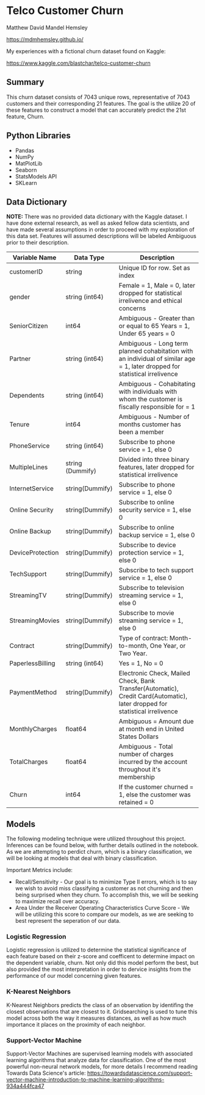 # Telco Customer Churn
Matthew David Mandel Hemsley

https://mdmhemsley.github.io/

My experiences with a fictional churn dataset found on Kaggle:

https://www.kaggle.com/blastchar/telco-customer-churn

## Summary
This churn dataset consists of 7043 unique rows, representative of 7043 customers and their corresponding 21 features. The goal is the utilize 20 of these features to construct a model that can accurately predict the 21st feature, Churn.

## Python Libraries
<ul>
 <li>Pandas</li>
 <li>NumPy</li>
 <li>MatPlotLib</li>
 <li>Seaborn</li>
 <li>StatsModels API</li>
 <li>SKLearn</li>
</ul>

## Data Dictionary
**NOTE:** There was no provided data dictionary with the Kaggle dataset. I have done external research, as well as asked fellow data scientists, and have made several assumptions in order to proceed with my exploration of this data set. Features will assumed descriptions will be labeled Ambiguous prior to their description.


| Variable Name | Data Type | Description |
|---------------|-----------|-------------|
| customerID    | string | Unique ID for row. Set as index |
| gender        | string (int64) | Female = 1, Male = 0, later dropped for statistical irrelivence and ethical concerns |
| SeniorCitizen | int64 | Ambiguous - Greater than or equal to 65 Years  = 1, Under 65 years = 0 |
| Partner | string (int64) | Ambiguous - Long term planned cohabitation with an individual of similar age = 1, later dropped for statistical irrelivence |
| Dependents | string (int64) | Ambiguous - Cohabitating with individuals with whom the customer is fiscally responsible for = 1 |
| Tenure | int64 | Ambiguous - Number of months customer has been a member |
| PhoneService | string (int64) | Subscribe to phone service = 1, else 0 |
| MultipleLines | string (Dummify) | Divided into three binary features, later dropped for statistical irrelivence |
| InternetService | string(Dummify) | Subscribe to phone service = 1, else 0 |
| Online Security | string(Dummify) |Subscribe to online security service = 1, else 0 |
| Online Backup | string(Dummify) | Subscribe to online backup service = 1, else 0 |
| DeviceProtection | string(Dummify) | Subscribe to device protection service = 1, else 0 |
| TechSupport | string(Dummify) | Subscribe to tech support service = 1, else 0 |
| StreamingTV | string(Dummify) | Subscribe to television streaming service = 1, else 0 |
| StreamingMovies | string(Dummify) | Subscribe to movie streaming service = 1, else 0 |
| Contract | string(Dummify) | Type of contract: Month-to-month, One Year, or Two Year. |
| PaperlessBilling | string (int64) | Yes = 1, No = 0 |
| PaymentMethod | string(Dummify) | Electronic Check, Mailed Check, Bank Transfer(Automatic), Credit Card(Automatic), later dropped for statistical irrelivence |
| MonthlyCharges | float64 | Ambiguous = Amount due at month end in United States Dollars |
| TotalCharges | float64 | Ambiguous - Total number of charges incurred by the account throughout it's membership |
| Churn | int64 | If the customer churned = 1, else the customer was retained = 0 |

## Models
The following modeling technique were utilized throughout this project. Inferences can be found below, with further details outlined in the notebook. As we are attempting to perdict churn, which is a binary classification, we will be looking at models that deal with binary classification. 

 Important Metrics include: 
<ul>
  <li>Recall/Sensitivity - Our goal is to minimize Type II errors, which is to say we wish to avoid miss classifying a customer as not churning and then being surprised when they churn. To accomplish this, we will be seeking to maximize recall over accuracy.</li>
  <li>Area Under the Receiver Operating Characteristics Curve Score - We will be utilizing this score to compare our models, as we are seeking to best represent the seperation of our data.</li></ul>

### Logistic Regression
 Logistic regression is utilized to determine the statistical significance of each feature based on their z-score and coefficent to determine impact on the dependent variable, churn. Not only did this model perform the best, but also provided the most interpretation in order to dervice insights from the performance of our model concerning given features.

### K-Nearest Neighbors
K-Nearest Neighbors predicts the class of an observation by identifing the closest observations that are closest to it. Gridsearching is used to tune this model across both the way it measures distances, as well as how much importance it places on the proximity of each neighbor.


### Support-Vector Machine
Support-Vector Machines are supervised learning models with associated learning algorithms that analyze data for classification. One of the most powerful non-neural network models, for more details I recommend reading Towards Data Science's article: https://towardsdatascience.com/support-vector-machine-introduction-to-machine-learning-algorithms-934a444fca47
